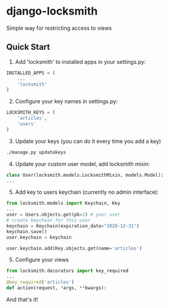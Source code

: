 django-locksmith
================

Simple way for restricting access to views

Quick Start
-----------

1. Add 'locksmith' to installed apps in your settings.py:
```python
INSTALLED_APPS = (
    ...
    'locksmith'
)
```
2. Configure your key names in settings.py:
```python
LOCKSMITH_KEYS = (
    'articles',
    'users'
)
```

3. Update your keys (you can do it every time you add a key)
```bash
./manage.py updatekeys
```
4. Update your custom user model, add locksmith mixin:
```python
class User(locksmith.models.LocksmithMixin, models.Model):
...
```
5. Add key to users keychain (currently no admin interface):
```python
from locksmith.models import Keychain, Key
...
user = Users.objects.get(pk=1) # your user
# create keychain for this user
keychain = Keychain(expiration_date="2020-12-31")
keychain.save()
user.keychain = keychain

user.keychain.add(Key.objects.get(name='articles')
```
5. Configure your views
```python
from locksmith.decorators import key_required
...
@key_required('articles')
def action(request, *args, **kwargs):
```

And that's it!
